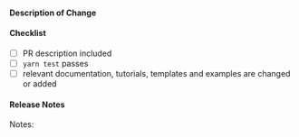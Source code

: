 #### Description of Change

<!--
Thank you for your Pull Request. Please provide a description above and review
the requirements below.

Contributors guide: https://github.com/dogu-team/gamium/blob/main/CONTRIBUTING.md
-->

#### Checklist

<!-- Remove items that do not apply. For completed items, change [ ] to [x]. -->

- [ ] PR description included
- [ ] `yarn test` passes
- [ ] relevant documentation, tutorials, templates and examples are changed or added

#### Release Notes

Notes: <!-- Please add a one-line description for app developers to read in the release notes, or 'none' if no notes relevant to app developers. Examples and help on special cases: https://XXX/examples -->
